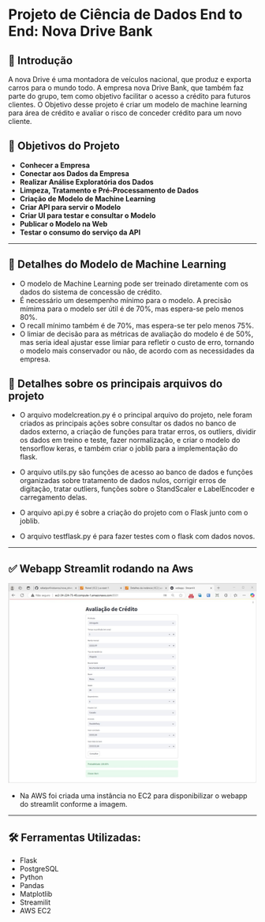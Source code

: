 # Projeto de Ciência de Dados End to End: Nova Drive Bank


## 📜 Introdução

A nova Drive é uma montadora de veículos nacional, que produz e exporta carros para o mundo todo.
A empresa nova Drive Bank, que também faz parte do grupo, tem como objetivo  facilitar o acesso a crédito para futuros clientes. O Objetivo desse projeto é 
criar um modelo de machine learning para área de crédito e avaliar o risco de conceder crédito para um novo cliente.

## 🎯 Objetivos do Projeto

- **Conhecer a Empresa**
- **Conectar aos Dados da Empresa**
- **Realizar Análise Exploratória dos Dados**
- **Limpeza, Tratamento e Pré-Processamento de Dados**
- **Criação de Modelo de Machine Learning**
- **Criar API para servir o Modelo**
- **Criar UI para testar e consultar o Modelo**
- **Publicar o Modelo na Web**
- **Testar o consumo do serviço da API**

---

## 🤖 Detalhes do Modelo de Machine Learning

- O modelo de Machine Learning pode ser treinado diretamente com os dados do sistema de concessão de crédito.
- É necessário um desempenho mínimo para o modelo. A precisão mímima para o modelo ser útil é de 70%, mas espera-se pelo menos 80%. 
- O recall mínimo também é de 70%, mas espera-se ter pelo menos 75%.
- O limiar de decisão para as métricas de avaliação do modelo é de 50%, mas seria ideal ajustar esse limiar para refletir o custo de erro, tornando o modelo mais conservador ou não, de acordo com as necessidades da empresa.

## 📝 Detalhes sobre os principais arquivos do projeto

- O arquivo modelcreation.py é o principal arquivo do projeto, nele foram criados as principais ações sobre consultar os dados no banco de dados externo, a criação de funções para tratar erros, os outliers, dividir os dados em treino e teste, fazer normalização, e criar o modelo do tensorflow keras, e também criar o joblib para a implementação do flask.

- O arquivo utils.py são funções de acesso ao banco de dados e funções organizadas sobre tratamento de dados nulos, corrigir erros de digitação, tratar outliers, funções sobre o StandScaler e LabelEncoder e carregamento delas.

- O arquivo api.py é sobre a criação do projeto com o Flask junto com o joblib.

- O arquivo testflask.py é para fazer testes com o flask com dados novos. 

---

## ✅ Webapp Streamlit rodando na Aws

![webapp_streamlit_aws](images/webapp_run_aws.jpg)

- Na AWS foi criada uma instância no EC2 para disponibilizar o webapp do streamlit conforme a imagem. 

---

## 🛠️ Ferramentas Utilizadas:

   - Flask
   - PostgreSQL
   - Python  
   - Pandas  
   - Matplotlib
   - Streamilit 
   - AWS EC2

